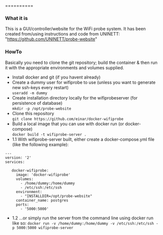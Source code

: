 ==========

### What it is

This is a GUI/controller/website for the WiFi probe system. It has been created from/using
instructions and code from UNINETT: "https://github.com/UNINETT/probe-website"

### HowTo 

Basically you need to clone the git repository; build the container & then run it with the
appropriate environments and volumes supplied.

* Install docker and git (if you havent already)  
* Create a dummy user for wifiprobe to use (unless you want to generate new ssh-keys every restart)  
``` useradd -m dummy ```
* Create installation directory locally for the wifiprobeserver (for persistence of database)  
``` mkdir -p /opt/probe-website ```
* Clone this repository  
``` git clone https://github.com/einar/docker-wifiprobe ```  
* Build a local image that you can use with docker run (or docker-compose)  
``` docker build -t wifiprobe-server . ```  
* 1.1 With wifiprobe-server built, either create a docker-compose.yml file (like the following example):  
~~~~
---
version: '2'
services:

   docker-wifiprobe:
     image: 'docker-wifiprobe'
     volumes:
       - /home/dummy:/home/dummy
       - /etc/ssh:/etc/ssh
     environment:
       - "INSTALLDIR=/opt/probe-website"
     container_name: postgres
     ports:
       - '5000:5000'

~~~~
* 1.2 ...or simply run the server from the command line using docker run like so: 
``` docker run -v /home/dummy:/home/dummy -v /etc/ssh:/etc/ssh -p 5000:5000 wifiprobe-server  ```


